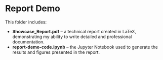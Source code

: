 # Report Demo

This folder includes:
- **Showcase_Report.pdf** – a technical report created in LaTeX, demonstrating my ability to write detailed and professional documentation.  
- **report-demo-code.ipynb** – the Jupyter Notebook used to generate the results and figures presented in the report.  
